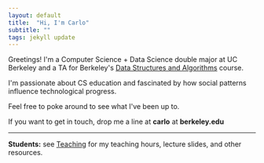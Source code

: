 ```yaml
---
layout: default
title:  "Hi, I'm Carlo"
subtitle: ""
tags: jekyll update
---
```

Greetings! I'm a Computer Science + Data Science double major at UC Berkeley and a TA for Berkeley's [Data Structures and Algorithms](http://inst.eecs.berkeley.edu/~cs61b/fa18/) course. 

I'm passionate about CS education and fascinated by how social patterns influence technological progress. 

Feel free to poke around to see what I've been up to.

If you want to get in touch, drop me a line at **carlo** at **berkeley.edu**

---
**Students:** see [Teaching](/teaching) for my teaching hours, lecture slides, and other resources.  
